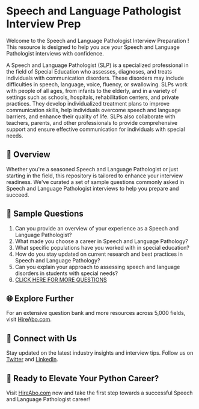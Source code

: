 # Speech and Language Pathologist Interview Prep

Welcome to the Speech and Language Pathologist Interview Preparation ! This resource is designed to help you ace your Speech and Language Pathologist interviews with confidence.

A Speech and Language Pathologist (SLP) is a specialized professional in the field of Special Education who assesses, diagnoses, and treats individuals with communication disorders. These disorders may include difficulties in speech, language, voice, fluency, or swallowing. SLPs work with people of all ages, from infants to the elderly, and in a variety of settings such as schools, hospitals, rehabilitation centers, and private practices. They develop individualized treatment plans to improve communication skills, help individuals overcome speech and language barriers, and enhance their quality of life. SLPs also collaborate with teachers, parents, and other professionals to provide comprehensive support and ensure effective communication for individuals with special needs.

## 🚀 Overview

Whether you're a seasoned Speech and Language Pathologist or just starting in the field, this repository is tailored to enhance your interview readiness. We've curated a set of sample questions commonly asked in Speech and Language Pathologist interviews to help you prepare and succeed.

## 📝 Sample Questions

1. Can you provide an overview of your experience as a Speech and Language Pathologist?
2. What made you choose a career in Speech and Language Pathology?
3. What specific populations have you worked with in special education?
4. How do you stay updated on current research and best practices in Speech and Language Pathology?
5. Can you explain your approach to assessing speech and language disorders in students with special needs?
6. [CLICK HERE FOR MORE QUESTIONS](https://hireabo.com/job/4_3_7/Speech%20and%20Language%20Pathologist)

## 🌐 Explore Further

For an extensive question bank and more resources across 5,000 fields, visit [HireAbo.com](https://www.hireabo.com).

## 📱 Connect with Us

Stay updated on the latest industry insights and interview tips. Follow us on [Twitter](https://twitter.com/hireabo) and [LinkedIn](https://www.linkedin.com/in/hire-abo-3609972a8/).

## 🚀 Ready to Elevate Your Python Career?

Visit [HireAbo.com](https://www.hireabo.com) now and take the first step towards a successful Speech and Language Pathologist career!